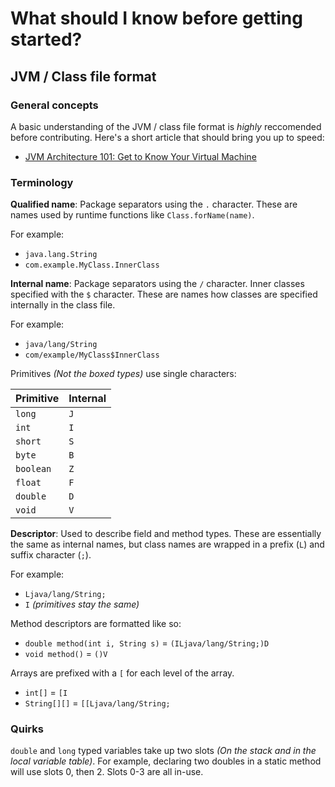 # What should I know before getting started?

## JVM / Class file format

### General concepts

A basic understanding of the JVM / class file format is _highly_ reccomended before contributing. 
Here's a short article that should bring you up to speed:

 * [JVM Architecture 101: Get to Know Your Virtual Machine](https://blog.overops.com/jvm-architecture-101-get-to-know-your-virtual-machine/)

### Terminology

**Qualified name**: Package separators using the `.` character. 
These are names used by runtime functions like `Class.forName(name)`.

For example: 

 * `java.lang.String`
 * `com.example.MyClass.InnerClass`

**Internal name**: Package separators using the `/` character. 
Inner classes specified with the `$` character. 
These are names how classes are specified internally in the class file.

For example: 

 * `java/lang/String`
 * `com/example/MyClass$InnerClass`

Primitives *(Not the boxed types)* use single characters:

| Primitive | Internal |
|-----------|----------|
| `long`    | `J`      |
| `int`     | `I`      |
| `short`   | `S`      |
| `byte`    | `B`      |
| `boolean` | `Z`      |
| `float`   | `F`      |
| `double`  | `D`      |
| `void`    | `V`      |

**Descriptor**: Used to describe field and method types. 
These are essentially the same as internal names, but class names are wrapped in a prefix (`L`) and suffix character (`;`).

For example: 

 * `Ljava/lang/String;`
 * `I` _(primitives stay the same)_
 
Method descriptors are formatted like so:
 
 * `double method(int i, String s)` = `(ILjava/lang/String;)D`
 * `void method()` = `()V`
 
Arrays are prefixed with a `[` for each level of the array.

 * `int[]` = `[I`
 * `String[][]` = `[[Ljava/lang/String;`
 
### Quirks

`double` and `long` typed variables take up two slots _(On the stack and in the local variable table)_.
For example, declaring two doubles in a static method will use slots 0, then 2. 
Slots 0-3 are all in-use. 
